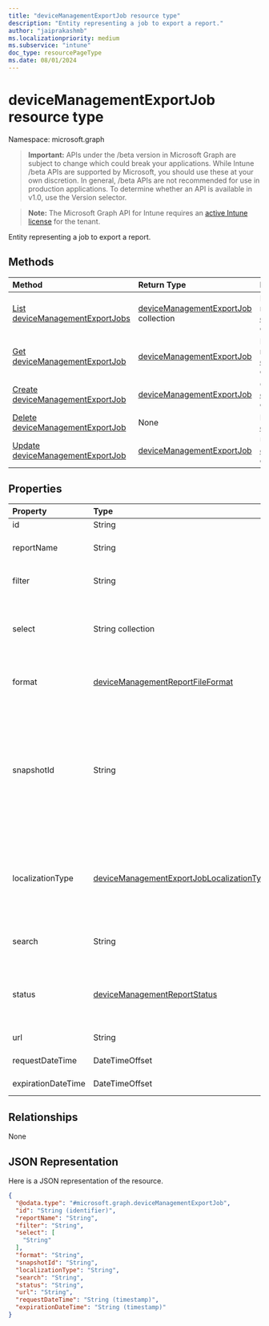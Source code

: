 ```yaml
---
title: "deviceManagementExportJob resource type"
description: "Entity representing a job to export a report."
author: "jaiprakashmb"
ms.localizationpriority: medium
ms.subservice: "intune"
doc_type: resourcePageType
ms.date: 08/01/2024
---
```


# deviceManagementExportJob resource type

Namespace: microsoft.graph

> **Important:** APIs under the /beta version in Microsoft Graph are subject to change which could break your applications. While Intune /beta APIs are supported by Microsoft, you should use these at your own discretion. In general, /beta APIs are not recommended for use in production applications. To determine whether an API is available in v1.0, use the Version selector.

> **Note:** The Microsoft Graph API for Intune requires an [active Intune license](https://go.microsoft.com/fwlink/?linkid=839381) for the tenant.

Entity representing a job to export a report.

## Methods
|Method|Return Type|Description|
|:---|:---|:---|
|[List deviceManagementExportJobs](../api/intune-reporting-devicemanagementexportjob-list.md)|[deviceManagementExportJob](../resources/intune-reporting-devicemanagementexportjob.md) collection|List properties and relationships of the [deviceManagementExportJob](../resources/intune-reporting-devicemanagementexportjob.md) objects.|
|[Get deviceManagementExportJob](../api/intune-reporting-devicemanagementexportjob-get.md)|[deviceManagementExportJob](../resources/intune-reporting-devicemanagementexportjob.md)|Read properties and relationships of the [deviceManagementExportJob](../resources/intune-reporting-devicemanagementexportjob.md) object.|
|[Create deviceManagementExportJob](../api/intune-reporting-devicemanagementexportjob-create.md)|[deviceManagementExportJob](../resources/intune-reporting-devicemanagementexportjob.md)|Create a new [deviceManagementExportJob](../resources/intune-reporting-devicemanagementexportjob.md) object.|
|[Delete deviceManagementExportJob](../api/intune-reporting-devicemanagementexportjob-delete.md)|None|Deletes a [deviceManagementExportJob](../resources/intune-reporting-devicemanagementexportjob.md).|
|[Update deviceManagementExportJob](../api/intune-reporting-devicemanagementexportjob-update.md)|[deviceManagementExportJob](../resources/intune-reporting-devicemanagementexportjob.md)|Update the properties of a [deviceManagementExportJob](../resources/intune-reporting-devicemanagementexportjob.md) object.|

## Properties
|Property|Type|Description|
|:---|:---|:---|
|id|String|Unique identifier for this entity.|
|reportName|String|Name of the report. The maximum length allowed for this property is 2000 characters.|
|filter|String|Filters applied on the report. The maximum length allowed for this property is 2000 characters.|
|select|String collection|Columns selected from the report. The maximum number of allowed columns names is 256. The maximum length allowed for each column name in this property is 1000 characters.|
|format|[deviceManagementReportFileFormat](../resources/intune-reporting-devicemanagementreportfileformat.md)|Format of the exported report. Possible values are `csv` and `json`. Possible values are: `csv`, `pdf`, `json`, `unknownFutureValue`.|
|snapshotId|String|A snapshot is an identifiable subset of the dataset represented by the ReportName. A sessionId or CachedReportConfiguration id can be used here. If a sessionId is specified, Filter, Select, and OrderBy are applied to the data represented by the sessionId. Filter, Select, and OrderBy cannot be specified together with a CachedReportConfiguration id. The maximum length allowed for this property is 128 characters.|
|localizationType|[deviceManagementExportJobLocalizationType](../resources/intune-reporting-devicemanagementexportjoblocalizationtype.md)|Configures how the requested export job is localized. Possible values are `replaceLocalizableValues` and `localizedValuesAsAdditionalColumn`. Possible values are: `localizedValuesAsAdditionalColumn`, `replaceLocalizableValues`.|
|search|String|Configures a search term to filter the data. The maximum length allowed for this property is 100 characters.|
|status|[deviceManagementReportStatus](../resources/intune-reporting-devicemanagementreportstatus.md)|Status of the export job. Possible values are `unknown`, `notStarted`, `inProgress`, `completed` and `failed`. Possible values are: `unknown`, `notStarted`, `inProgress`, `completed`, `failed`.|
|url|String|Temporary location of the exported report.|
|requestDateTime|DateTimeOffset|Time that the exported report was requested.|
|expirationDateTime|DateTimeOffset|Time that the exported report expires.|

## Relationships
None

## JSON Representation
Here is a JSON representation of the resource.
<!-- {
  "blockType": "resource",
  "keyProperty": "id",
  "@odata.type": "microsoft.graph.deviceManagementExportJob"
}
-->
``` json
{
  "@odata.type": "#microsoft.graph.deviceManagementExportJob",
  "id": "String (identifier)",
  "reportName": "String",
  "filter": "String",
  "select": [
    "String"
  ],
  "format": "String",
  "snapshotId": "String",
  "localizationType": "String",
  "search": "String",
  "status": "String",
  "url": "String",
  "requestDateTime": "String (timestamp)",
  "expirationDateTime": "String (timestamp)"
}
```